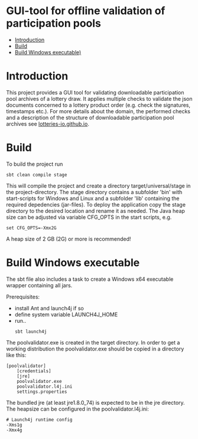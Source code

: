 
GUI-tool for offline validation of participation pools
=================================================================
- [Introduction](#introduction)
- [Build](#build)
- [Build Windows executable)](#win-build)
 
# Introduction 
This project provides a GUI tool for validating downloadable participation pool archives
of a lottery draw.
It applies multiple checks to validate the json documents concerned to a lottery product
order (e.g. check the signatures, timestamps etc.).
For more details about the domain, the performed checks and a description of the structure of 
downloadable participation pool archives 
see [lotteries-io.github.io](https://github.com/lotteries-io/lotteries-io.github.io).

 
# Build
To build the project run
```
sbt clean compile stage
```
This will compile the project and create a directory target/universal/stage 
in the project-directory. The stage directory contains a subfolder 'bin' 
with start-scripts for Windows and Linux and a subfolder 'lib' containing
the required depedencies (jar-files). 
To deploy the application copy the stage directory to the desired location 
and rename it as needed.
The Java heap size can be adjusted via variable CFG_OPTS in the start scripts, e.g.
```
set CFG_OPTS=-Xmx2G
```
A heap size of 2 GB (2G) or more is recommended!

# Build Windows executable

The sbt file also includes a task to create a Windows x64 executable wrapper containing all
jars.

Prerequisites:

* install Ant and launch4j if so
* define system variable LAUNCH4J_HOME
* run..
    ```
    sbt launch4j
    ```

The poolvalidator.exe is created in the target directory.
In order to get a working distribution the poolvalidator.exe should be copied in a 
directory like this:

```
[poolvalidator]
    [credentials]
    [jre]
    poolvalidator.exe
    poolvalidator.l4j.ini
    settings.properties
```

The bundled jre (at least jre1.8.0_74) is expected to be in the jre directory.
The heapsize can be configured in the poolvalidator.l4j.ini:
```
# Launch4j runtime config
-Xms1g
-Xmx4g
```